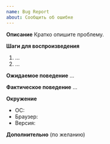 ```yaml
---
name: Bug Report
about: Сообщить об ошибке
---
```


**Описание**
Кратко опишите проблему.

**Шаги для воспроизведения**
1. ...
2. ...

**Ожидаемое поведение**
...

**Фактическое поведение**
...

**Окружение**
- ОС:
- Браузер:
- Версия:

**Дополнительно**
(по желанию)
